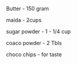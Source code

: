 Butter - 150 gram

maida - 2cups

sugar powder - 1 - 1/4 cup

coaco powder - 2 Tbls

choco chips - for taste